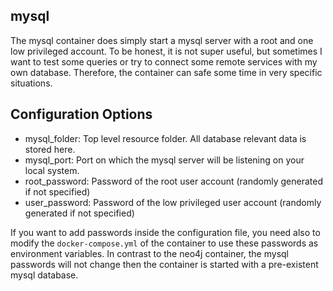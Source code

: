 ## mysql

The mysql container does simply start a mysql server with a root and one low privileged account. 
To be honest, it is not super useful, but sometimes I want to test some queries or try to connect
some remote services with my own database. Therefore, the container can safe some time in very specific
situations.

## Configuration Options

*  mysql_folder: Top level resource folder. All database relevant data is stored here.
*  mysql_port: Port on which the mysql server will be listening on your local system.
*  root_password: Password of the root user account (randomly generated if not specified)
*  user_password: Password of the low privileged user account (randomly generated if not specified)

If you want to add passwords inside the configuration file, you need also to modify the ``docker-compose.yml``
of the container to use these passwords as environment variables. In contrast to the neo4j container, the mysql
passwords will not change then the container is started with a pre-existent mysql database.
